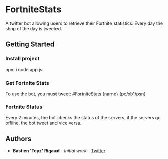# FortniteStats

A twitter bot allowing users to retrieve their Fortnite statistics. Every day the shop of the day is tweeted.

## Getting Started

### Install project 

npm i 
node app.js

### Get Fortnite Stats 

To use the bot, you must tweet: #FortniteStats {name} {pc/xb1/psn}

### Fortnite Status 

Every 2 minutes, the bot checks the status of the servers, if the servers go offline, the bot tweet and vice versa.

## Authors

* **Bastien 'Teyz' Rigaud** - *Initial work* - [Twitter](https://twitter.com/FrTeyz)
